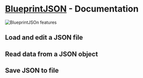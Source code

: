 # [BlueprintJSON](https://www.unrealengine.com/marketplace/en-US/product/blueprintjson) - Documentation
![BlueprintJSOn features](https://cdn1.epicgames.com/ue/product/Screenshot/Slide1-1920x1080-ef991bd1b37999045d2518ac4841b9c3.PNG)
## Load and edit a JSON file
## Read data from a JSON object
## Save JSON to file

